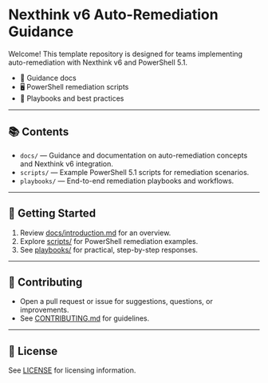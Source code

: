 # Nexthink v6 Auto-Remediation Guidance

Welcome! This template repository is designed for teams implementing auto-remediation with Nexthink v6 and PowerShell 5.1.

- 📄 Guidance docs
- 🖥️ PowerShell remediation scripts
- 📝 Playbooks and best practices

---

## 📚 Contents

- `docs/` — Guidance and documentation on auto-remediation concepts and Nexthink v6 integration.
- `scripts/` — Example PowerShell 5.1 scripts for remediation scenarios.
- `playbooks/` — End-to-end remediation playbooks and workflows.

---

## 🚀 Getting Started

1. Review [docs/introduction.md](docs/introduction.md) for an overview.
2. Explore [scripts/](scripts/) for PowerShell remediation examples.
3. See [playbooks/](playbooks/) for practical, step-by-step responses.

---

## 🤝 Contributing

- Open a pull request or issue for suggestions, questions, or improvements.
- See [CONTRIBUTING.md](CONTRIBUTING.md) for guidelines.

---

## 📄 License

See [LICENSE](LICENSE) for licensing information.
